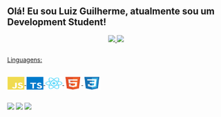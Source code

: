 ## Olá! Eu sou Luiz Guilherme, atualmente sou um Development Student!

<div align="center">
  <a href="https://github.com/rafaballerini">
  <img height="180em" src="https://github-readme-stats.vercel.app/api?username=luizstrange&show_icons=true&theme=dark&include_all_commits=true&count_private=true"/>
  <img height="180em" src="https://github-readme-stats.vercel.app/api/top-langs/?username=luizstrange&layout=compact&langs_count=7&theme=dark"/>
</div>
  
  ##
  
  <p>Linguagens:</p>
  <div style="display: inline_block"><br>
  <img align="center" alt="Js" height="30" width="40" src="https://raw.githubusercontent.com/devicons/devicon/master/icons/javascript/javascript-plain.svg">
  <img align="center" alt="Ts" height="30" width="40" src="https://raw.githubusercontent.com/devicons/devicon/master/icons/typescript/typescript-plain.svg">
  <img align="center" alt="React" height="30" width="40" src="https://raw.githubusercontent.com/devicons/devicon/master/icons/react/react-original.svg">
  <img align="center" alt="HTML" height="30" width="40" src="https://raw.githubusercontent.com/devicons/devicon/master/icons/html5/html5-original.svg">
  <img align="center" alt="CSS" height="30" width="40" src="https://raw.githubusercontent.com/devicons/devicon/master/icons/css3/css3-original.svg">
</div>
  
  ##
  
  <div>
  <a href="https://www.instagram.com/luizstrange" target="_blank"><img src="https://img.shields.io/badge/Instagram-E4405F?style=for-the-badge&logo=instagram&logoColor=white?style=for-the-badge&logo=youtube&logoColor=white" target="_blank"></a>
    <a href="https://www.linkedin.com/in/luizgmc" target="_blank"><img src="https://img.shields.io/badge/LinkedIn-0077B5?style=for-the-badge&logo=linkedin&logoColor=white?style=for-the-badge&logo=instagram&logoColor=white?style=for-the-badge&logo=youtube&logoColor=white" target="_blank"></a>
     <a href="https://twitter.com/LuizEstr4nh0" target="_blank"><img src="https://img.shields.io/badge/Twitter-1DA1F2?style=for-the-badge&logo=twitter&logoColor=white?style=for-the-badge&logo=instagram&logoColor=white?style=for-the-badge&logo=youtube&logoColor=white" target="_blank"></a>
  </div>
